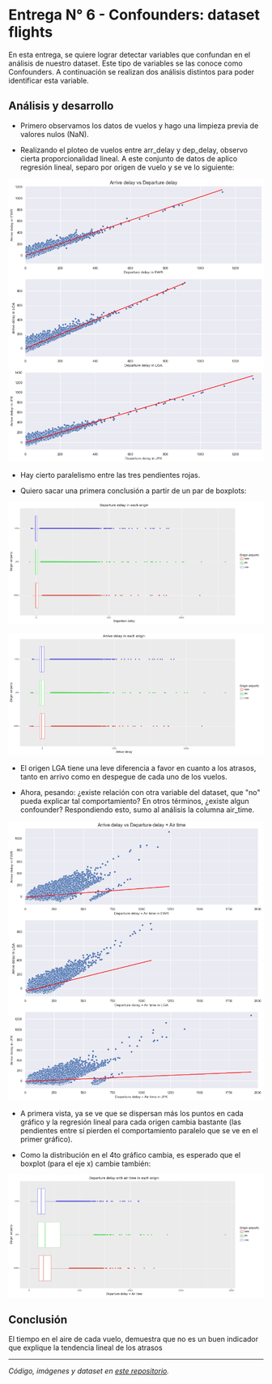 # Entrega N° 6 - Confounders: dataset flights

En esta entrega, se quiere lograr detectar variables que confundan en el análisis de nuestro dataset. Este tipo de variables se las conoce como Confounders. A continuación se realizan dos análisis distintos para poder identificar esta variable.


## Análisis y desarrollo

- Primero observamos los datos de vuelos y hago una limpieza previa de valores nulos (NaN).

- Realizando el ploteo de vuelos entre arr_delay y dep_delay, observo cierta proporcionalidad lineal. A este conjunto de datos de aplico regresión lineal, separo por origen de vuelo y se ve lo siguiente:

![fig1](./assets/fig1.png)

- Hay cierto paralelismo entre las tres pendientes rojas.

- Quiero sacar una primera conclusión a partir de un par de boxplots:

![fig2](./assets/fig2.png)

![fig3](./assets/fig3.png)

- El origen LGA tiene una leve diferencia a favor en cuanto a los atrasos, tanto en arrivo como en despegue de cada uno de los vuelos.

- Ahora, pesando: ¿existe relación con otra variable del dataset, que "no" pueda explicar tal comportamiento? En otros términos, ¿existe algun confounder? Respondiendo esto, sumo al análisis la columna air_time.

![fig4](./assets/fig4.png)

- A primera vista, ya se ve que se dispersan más los puntos en cada gráfico y la regresión lineal para cada origen cambia bastante (las pendientes entre sí pierden el comportamiento paralelo que se ve en el primer gráfico).

- Como la distribución en el 4to gráfico cambia, es esperado que el boxplot (para el eje x) cambie también:

![fig5](./assets/fig5.png)


## Conclusión

El tiempo en el aire de cada vuelo, demuestra que no es un buen indicador que explique la tendencia lineal de los atrasos

---

_Código, imágenes y dataset en [este repositorio](https://github.com/JaviCeRodriguez/Intro_Ciencia_Datos/tree/main/Entregas/Entrega6)._